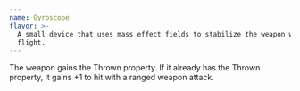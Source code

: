 ```yaml
---
name: Gyroscope
flavor: >-
  A small device that uses mass effect fields to stabilize the weapon when in
  flight.
---
```

The weapon gains the Thrown property. If it already has the Thrown property, it gains +1 to hit with a ranged weapon attack.
